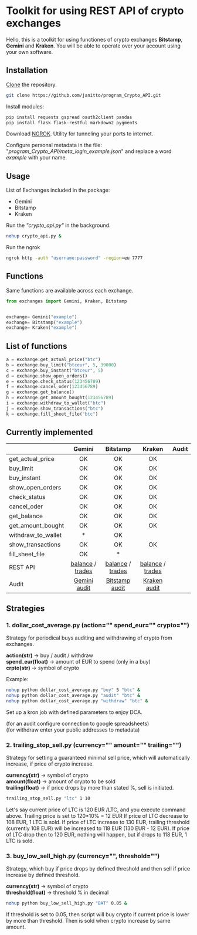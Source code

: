 # Toolkit for using REST API of crypto exchanges

Hello, this is a toolkit for using functiones of crypto exchanges **Bitstamp**, **Gemini** and **Kraken**. You will be able to operate over your account using your own software.

## Installation

[Clone](https://github.com/git-guides/git-clone) the repository.

``` bash
git clone https://github.com/janitto/program_Crypto_API.git
```

Install modules:

``` python
pip install requests gspread oauth2client pandas
pip install flask flask-restful markdown2 pygments
```

Download [NGROK](https://ngrok.com/download). Utility for tunneling your ports to internet.

Configure personal metadata in the file: "*program_Crypto_API/meta_login_example.json*" and replace a word *example* with your name.

## Usage

List of Exchanges included in the package:

* Gemini
* Bitstamp
* Kraken

Run the _"crypto_api.py"_ in the background.
``` bash
nohup crypto_api.py &
```

Run the ngrok
``` bash
ngrok http -auth "username:password" -region=eu 7777
```

## Functions

Same functions are available across each exchange.

``` python
from exchanges import Gemini, Kraken, Bitstamp


exchange= Gemini("example")  
exchange= Bitstamp("example")  
exchange= Kraken("example")  
```

## List of functions

``` python
a = exchange.get_actual_price("btc")  
b = exchange.buy_limit("btceur", 5, 39000)  
c = exchange.buy_instant("btceur", 5)  
d = exchange.show_open_orders()  
e = exchange.check_status(123456789)  
f = exchange.cancel_oder(123456789)  
g = exchange.get_balance()  
h = exchange.get_amount_bought(123456789)  
i = exchange.withdraw_to_wallet("btc")  
j = exchange.show_transactions("btc")  
k = exchange.fill_sheet_file("btc")  
```

## Currently implemented

|  |                                      Gemini                                       |                                       Bitstamp                                        |                                      Kraken                                       | Audit |
| ------------- |:---------------------------------------------------------------------------------:|:-------------------------------------------------------------------------------------:|:---------------------------------------------------------------------------------:| :-------------: |
| get_actual_price  |                                        OK                                         |                                          OK                                           |                                        OK                                         |   |
| buy_limit         |                                        OK                                         |                                          OK                                           |                                        OK                                         |   |
| buy_instant       |                                        OK                                         |                                          OK                                           |                                        OK                                         |   |
| show_open_orders  |                                        OK                                         |                                          OK                                           |                                        OK                                         |   |
| check_status      |                                        OK                                         |                                          OK                                           |                                        OK                                         |   |
| cancel_oder       |                                        OK                                         |                                          OK                                           |                                        OK                                         |   | 
| get_balance       |                                        OK                                         |                                          OK                                           |                                        OK                                         |  |
| get_amount_bought |                                        OK                                         |                                          OK                                           |                                        OK                                         |   |
| withdraw_to_wallet|                                         *                                         |                                          OK                                           |                                                                                   |   |
| show_transactions |                                        OK                                         |                                          OK                                           |                                        OK                                         |  |
| fill_sheet_file   |                                        OK                                         |                                           *                                           |                                                                                   |   |
| REST API | [balance](/balance/<user>/gemini) / [trades](/trades_over_time/<user>/gemini/btc) | [balance](/balance/<user>/bitstamp) / [trades](/trades_over_time/<user>/bitstamp/btc) | [balance](/balance/<user>/kraken) / [trades](/trades_over_time/<user>/kraken/btc) |
| Audit |                     [Gemini audit](/audit/<user>/gemini/btc)                      |                     [Bitstamp audit](/audit/<user>/bitstamp/btc)                      |                     [Kraken audit](/audit/<user>/kraken/btc)                      |  |
## Strategies

### 1. dollar_cost_average.py (action="" spend_eur="" crypto="")

Strategy for periodical buys auditing and withdrawing of crypto from exchanges.


**action(str)** -> buy / audit / withdraw  
**spend_eur(float)** -> amount of EUR to spend (only in a buy)  
**crpto(str)** -> symbol of crypto  

Example:  

``` bash
nohup python dollar_cost_average.py "buy" 5 "btc" &
nohup python dollar_cost_average.py "audit" "btc" &
nohup python dollar_cost_average.py "withdraw" "btc" &
```
 

Set up a kron job with defined parameters to enjoy DCA.

(for an audit configure connection to google spreadsheets)  
(for withdraw enter your public addresses to metadata)

### 2. trailing_stop_sell.py (currency="" amount="" trailing="")

Strategy for setting a guaranteed minimal sell price, which will automatically increase, if price of crypto increase.

**currency(str)** -> symbol of crypto  
**amount(float)** -> amount of crypto to be sold  
**trailing(float)** -> if price drops by more than stated %, sell is initiated.  

``` bash
trailing_stop_sell.py "ltc" 1 10
```

Let's say current price of LTC is 120 EUR /LTC, and you execute command above.
Trailing price is set to 120*10% = 12 EUR
If price of LTC decrease to 108 EUR, 1 LTC is sold.
If price of LTC increase to 130 EUR, trailing threshold (currently 108 EUR) will be increased to 118 EUR (130 EUR - 12 EUR).
If price of LTC drop then to 120 EUR, nothing will happen, but if drops to 118 EUR, 1 LTC is sold.

### 3. buy_low_sell_high.py (currency="", threshold="")

Strategy, which buy if price drops by defined threshold and then sell if price increase by defined threshold.

**currency(str)** -> symbol of crypto  
**threshold(float)** -> threshold % in decimal

``` bash
nohup python buy_low_sell_high.py "BAT" 0.05 &
```

If threshold is set to 0.05, then script will buy crypto if current price is lower by more than threshold.
Then is sold when crypto increase by same amount.
